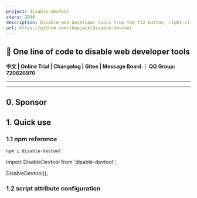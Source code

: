 ```yaml
---
project: disable-devtool
stars: 2046
description: Disable web developer tools from the f12 button, right-click and browser menu
url: https://github.com/theajack/disable-devtool
---
```


🚀 One line of code to disable web developer tools
--------------------------------------------------

**中文 | Online Trial | Changelog | Gitee | Message Board ｜ QQ Group: 720626970**

* * *

* * *

0\. Sponsor
-----------

1\. Quick use
-------------

### 1.1 npm reference

```
npm i disable-devtool
```

import DisableDevtool from 'disable-devtool';

DisableDevtool();

### 1.2 script attribute configuration

<script disable-devtool-auto src\='https://cdn.jsdelivr.net/npm/disable-devtool'\></script\>

Or cite by version:

<!--Use the specified version-->
<script disable-devtool-auto src\='https://cdn.jsdelivr.net/npm/disable-devtool@x.x.x'\></script\>
<!--Use latest version-->
<script disable-devtool-auto src\='https://cdn.jsdelivr.net/npm/disable-devtool@latest'\></script\>

### 1.3 False trigger problem location help

* * *

If you have problems during use, please click on me

Because there are many devices, browsers, and operating environments, it is inevitable that there will be some scenarios where the library is incompatible, and this part is used for developers to check the problem by themselves, and then feedback the details to issues to help us locate and solve bugs

#### 1.3.1 The probe was triggered incorrectly

In some cases, if the console is not opened but the page does not close or the jump is away, because a probe is triggered by error, use the following code to locate which probe was triggered by mistake:

DisableDevtool({
    ondevtoolopen: (type) \=> {
        const info \= 'devtool opened!; type =' + type;
        alert(info);
        // If you are worried about blocking the page, use console.warn(info); and open the console to view
    },
})

The above code needs to be used this when using script references

<script src\='https://cdn.jsdelivr.net/npm/disable-devtool'\></script\>
<script\>
    DisableDevtool({
        ondevtoolopen: (type) \=> {
            const info \= 'devtool opened!; type =' + type;
            alert(info); // If you are worried about blocking the page, use console.warn(info); and open the console to view
        },
    })
</script\>

#### 1.3.2 The probe is not triggered

When devtool is opened in any way, but the page does not close or jump correctly, first try printing the following to see if the detector is working properly

console.log(DisableDevtool.isRunning);

If it returns true, then this is an incompatibility problem because none of the probes are triggered, which is tricky, and there is currently no universal way to locate it

Please submit an issue, as detailed as possible with the browser version, device model and version, operating environment, preferably a screenshot or demo address, we will troubleshoot the corresponding problem later

* * *

2\. Function
------------

disable-devtool disables all access to the devtools, preventing 'code porting' via the devtools

The library has the following features:

1.  Support configurable whether to disable the right-click menu
2.  Disable shortcut keys such as f12 and ctrl+shift+i
3.  Support recognition to open developer tools from browser menu bar and close the current page
4.  Developers can bypass the disable (url parameters are encrypted with tk and md5)
5.  Multiple monitoring modes, support almost all browsers (IE, 360, qq browser, FireFox, Chrome, Edge...)
6.  Highly configurable, minimalist to use, compact
7.  Support npm reference and script tag reference (property configuration)
8.  Identify the real mobile terminal and the browser developer tool to set the plug-in forged mobile terminal to save performance for the mobile terminal
9.  Support for identifying developer tools close events
10.  Support configurable whether to disable selection, copy, cut, paste function
11.  Support to identify eruda and vconsole debugging tools
12.  Support suspending and resuming probe work
13.  Support configuring ignore attributes to customize whether to enable probes
14.  Support for configuring all parent pages in iframes to be disabled

3\. Use
-------

### 3.1 Configuration parameters when using npm

It is recommended to use this method of installation and use, and the script script can be intercepted by the agent separately and cannot be executed

install disable-devtool

```
npm i disable-devtool
```

import DisableDevtool from 'disable-devtool';

DisableDevtool(options);

#### 3.1.1 Return value

Return value DisableDevtool The return value is of the following type

interface IDDResult {
    success: boolean; Indicates whether it is enabled normally
    reason: string; The reason why it was not properly enabled
}

#### 3.1.2 parameters

The parameters and descriptions in options are as follows:

declare interface IConfig {
    md5?: string; // bypass disabled md5 value, see 3.2 for details, bypass disabled by default
    url?: string; // Jump page when closing the page fails, the default value is localhost
    tkName?: string; // bypass url parameter name when disabled, default is ddtk
    ondevtoolopen?(type: DetectorType, next: Function): void; // The callback for opening the developer panel, the url parameter is invalid when enabled, the type is monitoring mode, see 3.5 for details, the next function is to close the current window
    ondevtoolclose?(): void; // callback for developer panel close
    interval?: number; // timer interval default 200ms
    disableMenu?: boolean; // Whether to disable the right-click menu Default is true
    stopIntervalTime?: number; // Waiting time to cancel monitoring on mobile
    clearIntervalWhenDevOpenTrigger?: boolean; // Whether to stop monitoring after triggering the default is false, this parameter is invalid when using ondevtoolclose
    detectors?: Array<DetectorType\>; // Enabled detectors See 3.5 for details of detectors. The default is all, it is recommended to use all
    clearLog?: boolean; // Whether to clear the log every time
    disableSelect?: boolean; // Whether to disable selection text Default is false
    disableCopy?: boolean; // Whether to disable copying, default is false
    disableCut?: boolean; // Whether to disable cutting, default is false
    disablePaste: boolean; // Whether to disable paste, default is false
    ignore?: (string| RegExp)\[\] | null | (()\=>boolean); // Some cases ignore the disablement
    disableIframeParents?: boolean; // Whether all parent windows are disabled in the iframe
    timeOutUrl?: string; // Turn off URLs that page timeouts forward towards
    rewriteHTML?: string; // Detecting the rewriting page after opening
}

enum DetectorType {
  Unknown \= \-1,
  RegToString \= 0, // Check according to regular
  DefineId, // detect based on dom id
  Size, // Detect based on window size // After version 0.3.5, this probe is not enabled by default
  DateToString, // check against Date.toString
  FuncToString, // check according to Function.toString
  Debugger, // According to breakpoint detection, it is only valid in the case of ios chrome real machine
  Performance, // Performance detection based on log big data
  DebugLib, // Detect third-party debugging tools eruda and vconsole
};

### 3.2 md5 and tk bypass disabled

The way in which the key is used in conjunction with md5 in this library allows developers to bypass the ban online.

The process is as follows:

First specify a key a (the value should not be recorded in the code), use md5 encryption to obtain a value b, and pass in b as the md5 parameter. When accessing the url, the developer only needs to bring the url parameter ddtk=a, then you can Bypass disable.

The disableDevtool object exposes the md5 method, which can be used by developers when encrypting:

DisableDevtool.md5('xxx');

### 3.3 script uses attribute configuration

<script
    disable-devtool-auto
    src\='https://cdn.jsdelivr.net/npm/disable-devtool'
    md5\='xxx'
    url\='xxx'
    tk-name\='xxx'
    interval\='xxx'
    disable-menu\='xxx'
    detectors\='xxx'
    clear-log\='true'
    disable-select\='true'
    disable-copy\='true'
    disable-cut\='true'
    disable-paste\='true'
\></script\>

Note:

1.  If you want to disable it automatically, you must include the `disable-devtool-auto` property when configuring the property
2.  The attribute configuration is optional, and the fields are the same as in 3.1, the difference is that the hump form is changed to a horizontal line.
3.  The script tag is recommended to be placed at the bottom of the body
4.  Detectors need to be separated by spaces, such as detectors='1 2 3'

### 3.4 script does not use attribute configuration

<script src\='https://cdn.jsdelivr.net/npm/disable-devtool'\></script\>
<script\>
    DisableDevtool({
        // The parameters are the same as in 3.1
    })
</script\>

### 3.5 Monitoring Mode

Disable-Devtool has the following monitoring modes, DisableDevtool.DetectorType enumerates all monitoring modes

enum DetectorType {
  Unknown \= \-1,
  RegToString \= 0, // Check according to regular
  DefineId, // detect based on dom id
  Size, // Detect based on window size
  DateToString, // check against Date.toString
  FuncToString, // check according to Function.toString
  Debugger, // According to breakpoint detection, it is only valid in the case of ios chrome real machine
  Performance, // Performance detection based on log big data
  DebugLib, // Detect third-party debugging tools
};

The callback parameter of the ondevtoolopen event is the triggered monitoring mode

You can execute business logic in OndevtoolOpen, such as data reporting, user behavior analysis, etc

DisableDevtool({
    ondevtoolopen(type, next){
        alert('Devtool opened with type:' + type);
        next();
    }
});

### 3.6 Additional APIs

#### 3.6.1 isRunning

Used to get whether DisableDevtool is running (the pending or ignore state is also considered running because it can be turned on dynamically)

DisableDevtool.isRunning;

#### 3.6.2 isSuspend

Used to get or set whether DisableDevtool is suspended (suspended state, all disabled will be temporarily disabled)

DisableDevtool.isSuspend \= true;
DisableDevtool.isSuspend \= false;

#### 3.6.3 config.ignore

ignore is used to customize certain ignored scenarios

1.  Pass in the array

The incoming array is supported by strings and regular expressions that indicate whether the matching link contains the incoming content, using the following

DisableDevtool({
    ignore: \[
        '/user/login', // Disabled is temporarily ignored when the link contains this content
        /\\/user\\/\[0-9\]{6}/, // When a link matches that regular, disabling is temporarily ignored
    \]
});

1.  Pass in the function

The passing function represents a custom judgment condition and returns a bool type, as follows

DisableDevtool({
    ignore: () \=> {
        return userType \=== 'admin'; // Disable is ignored when you are an administrator
    }
});

#### 3.6.4 version

Get DisableDevtool version

DisableDevtool.version;
